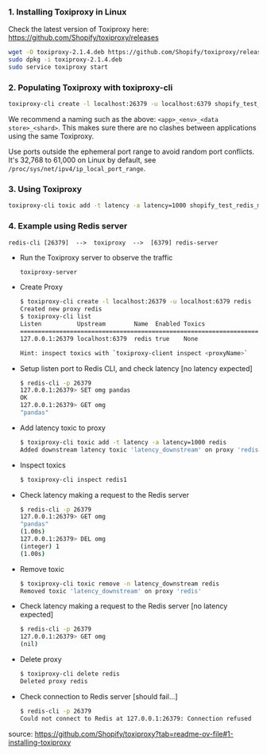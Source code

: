 ### 1. Installing Toxiproxy in Linux

Check the latest version of Toxiproxy here: https://github.com/Shopify/toxiproxy/releases

```bash
wget -O toxiproxy-2.1.4.deb https://github.com/Shopify/toxiproxy/releases/download/v2.1.4/toxiproxy_2.1.4_amd64.deb
sudo dpkg -i toxiproxy-2.1.4.deb
sudo service toxiproxy start
```

### 2. Populating Toxiproxy with toxiproxy-cli

```bash
toxiproxy-cli create -l localhost:26379 -u localhost:6379 shopify_test_redis_master
```

We recommend a naming such as the above: `<app>_<env>_<data store>_<shard>`. This makes sure there are no clashes between applications using the same Toxiproxy.

Use ports outside the ephemeral port range to avoid random port conflicts. It's 32,768 to 61,000 on Linux by default, see `/proc/sys/net/ipv4/ip_local_port_range`.

### 3. Using Toxiproxy

```bash
toxiproxy-cli toxic add -t latency -a latency=1000 shopify_test_redis_master
```

### 4. Example using Redis server
`redis-cli [26379]  -->  toxiproxy  -->  [6379] redis-server` 
- Run the Toxiproxy server to observe the traffic
    ```bash
    toxiproxy-server
    ```
- Create Proxy
    ```bash
    $ toxiproxy-cli create -l localhost:26379 -u localhost:6379 redis
    Created new proxy redis
    $ toxiproxy-cli list
    Listen          Upstream        Name  Enabled Toxics
    ======================================================================
    127.0.0.1:26379 localhost:6379  redis true    None

    Hint: inspect toxics with `toxiproxy-client inspect <proxyName>`
    ```
- Setup listen port to Redis CLI, and check latency [no latency expected]
    ```bash
    $ redis-cli -p 26379
    127.0.0.1:26379> SET omg pandas
    OK
    127.0.0.1:26379> GET omg
    "pandas"
    ```
- Add latency toxic to proxy
    ```bash
    $ toxiproxy-cli toxic add -t latency -a latency=1000 redis
    Added downstream latency toxic 'latency_downstream' on proxy 'redis'
    ```
- Inspect toxics
    ```bash
    $ toxiproxy-cli inspect redis1
    ```
- Check latency making a request to the Redis server
    ```bash
    $ redis-cli -p 26379
    127.0.0.1:26379> GET omg
    "pandas"
    (1.00s)
    127.0.0.1:26379> DEL omg
    (integer) 1
    (1.00s)
    ```
- Remove toxic
    ```bash
    $ toxiproxy-cli toxic remove -n latency_downstream redis
    Removed toxic 'latency_downstream' on proxy 'redis'
    ```
- Check latency making a request to the Redis server [no latency expected]
    ```bash
    $ redis-cli -p 26379
    127.0.0.1:26379> GET omg
    (nil)
    ```
- Delete proxy
    ```bash
    $ toxiproxy-cli delete redis
    Deleted proxy redis
    ```
- Check connection to Redis server [should fail...]
    ```bash
    $ redis-cli -p 26379
    Could not connect to Redis at 127.0.0.1:26379: Connection refused
    ```

source: https://github.com/Shopify/toxiproxy?tab=readme-ov-file#1-installing-toxiproxy